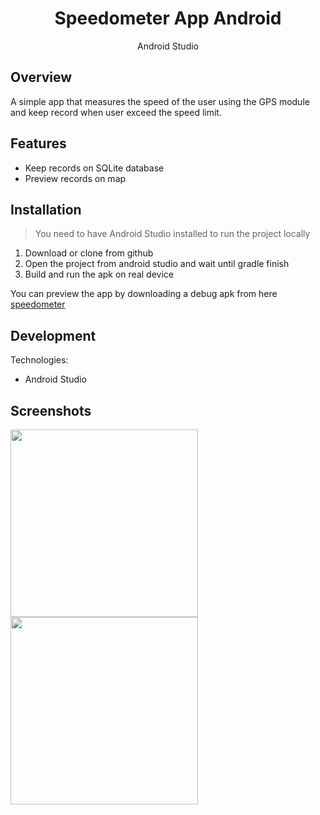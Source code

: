 <h1 align="center">
Speedometer App Android
</h1>

<p align="center">Android Studio<p>

## Overview

A simple app that measures the speed of the user using the GPS module and keep record when user exceed the speed limit.

## Features

- Keep records on SQLite database
- Preview records on map

## Installation

> You need to have Android Studio installed to run the project locally

 1) Download or clone from github
 2) Open the project from android studio and wait until gradle finish
 3) Build and run the apk on real device
 
 You can preview the app by downloading a debug apk from here [speedometer](https://drive.google.com/open?id=1O8BqQMY4PGVn7oi8-909Idb8SwwWPOuY)
 

## Development
Technologies:
- Android Studio

## Screenshots

<img width="300" src="https://user-images.githubusercontent.com/3619970/74873217-75202800-5367-11ea-8a2c-b878287a054c.png" />

<img width="300" src="https://user-images.githubusercontent.com/3619970/74873222-78b3af00-5367-11ea-9804-62223082e1af.png" />




